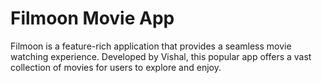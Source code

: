 # Filmoon Movie App
 Filmoon is a feature-rich application that provides a seamless movie watching experience. Developed by Vishal, this popular app offers a vast collection of movies for users to explore and enjoy.
